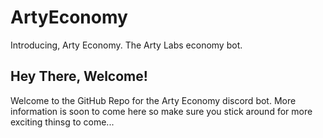 # ArtyEconomy
Introducing, Arty Economy. The Arty Labs economy bot.

## Hey There, Welcome!
Welcome to the GitHub Repo for the Arty Economy discord bot. More information is soon to come here so make sure you stick around for more exciting thinsg to come...
